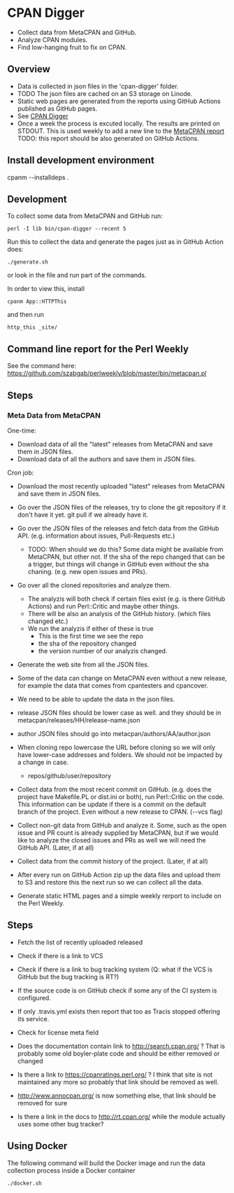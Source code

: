 # CPAN Digger

* Collect data from MetaCPAN and GitHub.
* Analyze CPAN modules.
* Find low-hanging fruit to fix on CPAN.

## Overview

* Data is collected in json files in the 'cpan-digger' folder.
* TODO The json files are cached on an S3 storage on Linode.
* Static web pages are generated from the reports using GitHub Actions published as GitHub pages.
* See [CPAN Digger](https://cpan-digger.perlmaven.com/)
* Once a week the process is excuted locally. The results are printed on STDOUT. This is used weekly to add a new line to the [MetaCPAN report](https://perlweekly.com/metacpan.html) TODO: this report should be also generated on GitHub Actions.


## Install development environment

cpanm --installdeps .

## Development

To collect some data from MetaCPAN and GitHub run:

```
perl -I lib bin/cpan-digger --recent 5
```

Run this to collect the data and generate the pages just as in GitHub Action does:

```
./generate.sh
```

or look in the file and run part of the commands.

In order to view this, install

```
cpanm App::HTTPThis
```

and then run

```
http_this _site/
```

## Command line report for the Perl Weekly

See the command here: https://github.com/szabgab/perlweekly/blob/master/bin/metacpan.pl

## Steps

### Meta Data from MetaCPAN

One-time:

* Download data of all the "latest" releases from MetaCPAN and save them in JSON files.
* Download data of all the authors and save them in JSON files.

Cron job:
* Download the most recently uploaded "latest" releases from MetaCPAN and save them in JSON files.
* Go over the JSON files of the releases, try to clone the git repository if it don't have it yet. git pull if we already have it.
* Go over the JSON files of the releases and fetch data from the GitHub API. (e.g. information about issues, Pull-Requests etc.)
    * TODO: When should we do this? Some data might be available from MetaCPAN, but other not. If the sha of the repo changed that can be a trigger, but things will change in GitHub even without the sha chaning. (e.g. new open issues and PRs).
* Go over all the cloned repositories and analyze them.
    * The analyzis will both check if certain files exist (e.g. is there GitHub Actions) and run Perl::Critic and maybe other things.
    * There will be also an analysis of the GitHub history. (which files changed etc.)
    * We run the analyzis if either of these is true
        * This is the first time we see the repo
        * the sha of the repository changed
        * the version number of our analyzis changed.
* Generate the web site from all the JSON files.

* Some of the data can change on MetaCPAN even without a new release, for example the data that comes from cpantesters and cpancover.
* We need to be able to update the data in the json files.

* release JSON files should be lower case as well. and they should be in metacpan/releases/HH/release-name.json
* author JSON files should go into metacpan/authors/AA/author.json
* When cloning repo lowercase the URL before cloning so we will only have lower-case addresses and folders. We should not be impacted by a change in case.
    * repos/github/user/repository


* Collect data from the most recent commit on GitHub. (e.g. does the project have Makefile.PL or dist.ini or both), run Perl::Critic on the code. This information can be update if there is a commit on the default branch of the project. Even without a new release to CPAN. (--vcs flag)
* Collect non-git data from GitHub and analyze it. Some, such as the open issue and PR count is already supplied by MetaCPAN, but if we would like to analyze the closed issues and PRs as well we will need the GitHub API. (Later, if at all)
* Collect data from the commit history of the project. (Later, if at all)
* After every run on GitHub Action zip up the data files and upload them to S3 and restore this the next run so we can collect all the data.
* Generate static HTML pages and a simple weekly rerport to include on the Perl Weekly.

## Steps

* Fetch the list of recently uploaded released
* Check if there is a link to VCS
* Check if there is a link to bug tracking system (Q: what if the VCS is GitHub but the bug tracking is RT?)

* If the source code is on GitHub check if some any of the CI system is configured.
* If only .travis.yml exists then report that too as Tracis stopped offering its service.
* Check for license meta field


* Does the documentation contain link to http://search.cpan.org/ ? That is probably some old boyler-plate code and should be either removed or changed
* Is there a link to https://cpanratings.perl.org/ ? I think that site is not maintained any more so probably that link should be removed as well.
* http://www.annocpan.org/ is now something else, that link should be removed for sure
* Is there a link in the docs to http://rt.cpan.org/ while the module actually uses some other bug tracker?

## Using Docker

The following command will build the Docker image and run the data collection process inside a Docker container

```
./docker.sh
```

